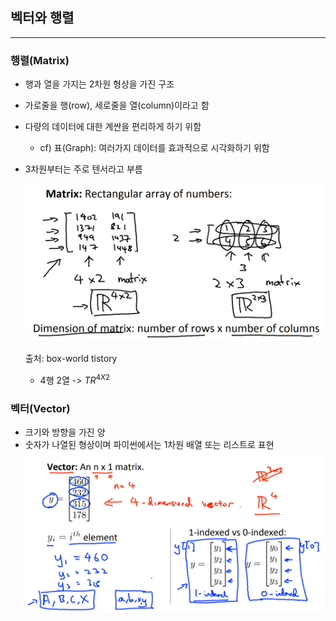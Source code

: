 ## 벡터와 행렬
---

### 행렬(Matrix)
- 행과 열을 가지는 2차원 형상을 가진 구조 
- 가로줄을 행(row), 세로줄을 열(column)이라고 함 
- 다량의 데이터에 대한 계싼을 편리하게 하기 위함 
  -  cf) 표(Graph): 여러가지 데이터를 효과적으로 시각화하기 위함
- 3차원부터는 주로 텐서라고 부름 
  
  ![](./img/matrix.png)

  출처: box-world tistory
  
  - 4행 2열 -> $TR^{4X2}$

### 벡터(Vector)
- 크기와 방향을 가진 양 
- 숫자가 나열된 형상이며 파이썬에서는 1차원 배열 또는 리스트로 표현 
  ![](./img/vector.png)